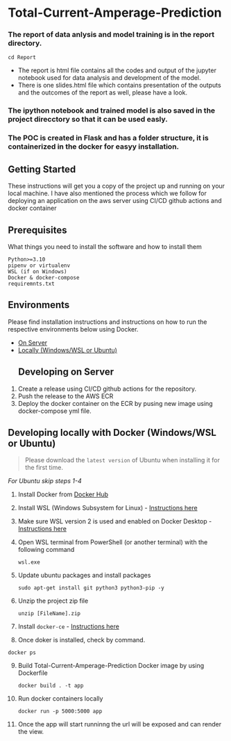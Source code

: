 # Total-Current-Amperage-Prediction

### The report of data anlysis and model training is in the report directory.
```
cd Report
``` 
- The report is html file contains all the codes and output of the jupyter notebook used for data analysis and development of the model.
- There is one slides.html file which contains presentation of the outputs and the outcomes of the report as well, please have a look.

### The ipython notebook and trained model is also saved in the project direcctory so that it can be used easly. 

### The POC is created in Flask and has a folder structure, it is containerized in the docker for easyy installation.

## Getting Started
These instructions will get you a copy of the project up and running on your local machine. I have also mentioned the process which we follow for deploying an application on the aws server using CI/CD github actions and docker container

## Prerequisites
What things you need to install the software and how to install them

```
Python>=3.10
pipenv or virtualenv
WSL (if on Windows)
Docker & docker-compose
requiremnts.txt
```
##  Environments

Please find installation instructions and instructions on how to run the
respective environments below using Docker.

- [On Server](#ServerInstallation )
- [Locally (Windows/WSL or Ubuntu)](#local_docker)
<a name="ServerInstallation"><h2>Developing on Server</h2></a>
1) Create a release using CI/CD github actions for the repository.
2) Push the release to the AWS ECR 
3) Deploy the docker container on the ECR by pusing new image using docker-compose yml file.


<a name="local_docker"><h2>Developing locally with Docker (Windows/WSL or Ubuntu)</h2></a>

> Please download the `latest version` of Ubuntu when installing it for the first time.

_For Ubuntu skip steps 1-4_

1) Install Docker from [Docker Hub](https://hub.docker.com/editions/community/docker-ce-desktop-windows/)

2) Install WSL (Windows Subsystem for Linux) - [Instructions here](
  https://docs.microsoft.com/en-us/windows/wsl/install-win10)

3) Make sure WSL version 2 is used and enabled on Docker Desktop - [
  Instructions here](https://docs.docker.com/docker-for-windows/wsl/)

4) Open WSL terminal from PowerShell (or another terminal) with the following
command
    ```
    wsl.exe
    ```

5) Update ubuntu packages and install packages
    ```
    sudo apt-get install git python3 python3-pip -y
    ```

6) Unzip the project zip file 
    ```
    unzip [FileName].zip
    ```

7) Install `docker-ce` - [Instructions here](
  https://www.digitalocean.com/community/tutorials/how-to-install-and-use-docker-on-ubuntu-22-04)


8) Once doker is installed, check by command.
```
docker ps
```

9) Build Total-Current-Amperage-Prediction Docker image by using Dockerfile
    ```
    docker build . -t app
    ```

10) Run docker containers locally
    ```
    docker run -p 5000:5000 app
    
    ```
11) Once the app will start runninng the url will be exposed and can render the view.


